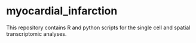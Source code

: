 # myocardial_infarction
This repository contains R and python scripts for the single cell and spatial transcriptomic analyses.
